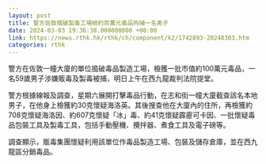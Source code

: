 ```yaml
---
layout: post
title: 警方佐敦搗破製毒工場檢約百萬元毒品拘捕一名男子
date: 2024-03-03 19:36:38.000000000 +08:00
link: https://news.rthk.hk/rthk/ch/component/k2/1742893-20240303.htm
categories: rthk
---
```


警方在佐敦一幢大廈的單位搗破毒品製造工場，檢獲一批市值約100萬元毒品，一名59歲男子涉嫌販毒及製毒被捕，明日上午在西九龍裁判法院提堂。

警方根據線報及調查，星期六展開打擊毒品行動，在志和街一幢大廈截查該名本地男子，在他身上檢獲約30克懷疑海洛英。其後搜查他在大廈內的住所，再檢獲約708克懷疑海洛因、約607克懷疑「冰」毒、約41克懷疑霹靂可卡因、一批懷疑毒品包裝工具及製毒工具，包括手動壓機、攪拌器、煮食工具及電子磅等。
 
調查顯示，販毒集團懷疑利用該單位作毒品製造工場、包裝及儲存倉庫，並在西九龍區分銷毒品。
